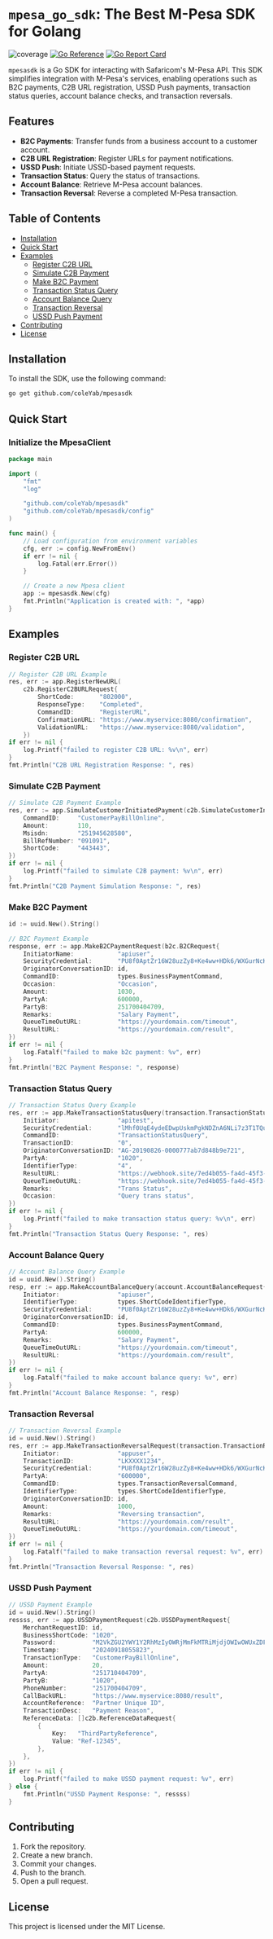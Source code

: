 # `mpesa_go_sdk`: The Best M-Pesa SDK for Golang

![coverage](https://img.shields.io/badge/coverage-100.0%25-brightgreen)
[![Go Reference](https://pkg.go.dev/badge/github.com/coleYab/mpesasdk.svg)](https://pkg.go.dev/github.com/coleYab/mpesasdk)
[![Go Report Card](https://goreportcard.com/badge/github.com/coleYab/mpesasdk)](https://goreportcard.com/report/github.com/coleYab/mpesasdk)

`mpesasdk` is a Go SDK for interacting with Safaricom's M-Pesa API. This SDK simplifies integration with M-Pesa's services, enabling operations such as B2C payments, C2B URL registration, USSD Push payments, transaction status queries, account balance checks, and transaction reversals.

## Features

- **B2C Payments**: Transfer funds from a business account to a customer account.
- **C2B URL Registration**: Register URLs for payment notifications.
- **USSD Push**: Initiate USSD-based payment requests.
- **Transaction Status**: Query the status of transactions.
- **Account Balance**: Retrieve M-Pesa account balances.
- **Transaction Reversal**: Reverse a completed M-Pesa transaction.

## Table of Contents

- [Installation](#installation)
- [Quick Start](#quick-start)
- [Examples](#examples)
  - [Register C2B URL](#register-c2b-url)
  - [Simulate C2B Payment](#simulate-c2b-payment)
  - [Make B2C Payment](#make-b2c-payment)
  - [Transaction Status Query](#transaction-status-query)
  - [Account Balance Query](#account-balance-query)
  - [Transaction Reversal](#transaction-reversal)
  - [USSD Push Payment](#stk-push-payment)
- [Contributing](#contributing)
- [License](#license)

## Installation

To install the SDK, use the following command:

```bash
go get github.com/coleYab/mpesasdk
```

## Quick Start

### Initialize the MpesaClient

```go
package main

import (
	"fmt"
	"log"

	"github.com/coleYab/mpesasdk"
	"github.com/coleYab/mpesasdk/config"
)

func main() {
	// Load configuration from environment variables
	cfg, err := config.NewFromEnv()
	if err != nil {
		log.Fatal(err.Error())
	}

	// Create a new Mpesa client
	app := mpesasdk.New(cfg)
	fmt.Println("Application is created with: ", *app)
}
```

## Examples

### Register C2B URL

```go
// Register C2B URL Example
res, err := app.RegisterNewURL(
    c2b.RegisterC2BURLRequest{
        ShortCode:       "802000",
        ResponseType:    "Completed",
        CommandID:       "RegisterURL",
        ConfirmationURL: "https://www.myservice:8080/confirmation",
        ValidationURL:   "https://www.myservice:8080/validation",
    })
if err != nil {
    log.Printf("failed to register C2B URL: %v\n", err)
}
fmt.Println("C2B URL Registration Response: ", res)
```

### Simulate C2B Payment

```go
// Simulate C2B Payment Example
res, err := app.SimulateCustomerInitiatedPayment(c2b.SimulateCustomerInititatedPayment{
    CommandID:     "CustomerPayBillOnline",
    Amount:        110,
    Msisdn:        "251945628580",
    BillRefNumber: "091091",
    ShortCode:     "443443",
})
if err != nil {
    log.Printf("failed to simulate C2B payment: %v\n", err)
}
fmt.Println("C2B Payment Simulation Response: ", res)
```

### Make B2C Payment

```go
id := uuid.New().String()

// B2C Payment Example
response, err := app.MakeB2CPaymentRequest(b2c.B2CRequest{
    InitiatorName:            "apiuser",
    SecurityCredential:       "PU8f0AptZr16W28uzZy8+Ke4ww+HDk6/WXGurNcKREm7ihjUHL0TGWBxWbIzhftZkEms6LHhZlzh36LtAjLLxLiCRXHIW5Fv6oqOIsrl9pMw0F5pfEPMzDEXNlotjMpaFcEFS1GpnHWkIOaguXMNaf0Uev49rjzER495LMP3Z9EIPJmOuOI5QUZ6h3udctyyKIeUBdab0vf0zATY66Zm9XZc2CHHx3NsyU7i680s1OWreZ7SobuXsEyjZlh4hb1G0HNICFt/kp0PZN8Pt09qBeLX5BE1Tre0bb4v66AatJEuXQA39VJCZ6A+UldKyb5HLsdQHn+eZvd/K2yLtwpCxA==",
    OriginatorConversationID: id,
    CommandID:                types.BusinessPaymentCommand,
    Occasion:                 "Occasion",
    Amount:                   1030,
    PartyA:                   600000,
    PartyB:                   251700404709,
    Remarks:                  "Salary Payment",
    QueueTimeOutURL:          "https://yourdomain.com/timeout",
    ResultURL:                "https://yourdomain.com/result",
})
if err != nil {
    log.Fatalf("failed to make b2c payment: %v", err)
}
fmt.Println("B2C Payment Response: ", response)
```

### Transaction Status Query

```go
// Transaction Status Query Example
res, err := app.MakeTransactionStatusQuery(transaction.TransactionStatusRequest{
    Initiator:                "apitest",
    SecurityCredential:       "lMhf0UqE4ydeEDwpUskmPgkNDZnA6NLi7z3T1TQuWCkH3/ScW8pRRnobq/AcwFvbC961+zDMgOEYGm8Oivb7L/7Y9ED3lhR7pJvnH8B1wYis5ifdeeWI6XE2NSq8X1Tc7QB9Dg8SlPEud3tgloB2DlT+JIv3ebIl/J/8ihGVrq499bt1pz/EA2nzkCtGeHRNbEDxkqkEnbioV0OM//0bv4K++XyV6jUFlIIgkDkmcK6aOU8mPBHs2um9aP+Y+nTJaa6uHDudRFg0+3G6gt1zRCPs8AYbts2IebseBGfZKv5K6Lqk9/W8657gEkrDZE8Mi78MVianqHdY/8d6D9KKhw==",
    CommandID:                "TransactionStatusQuery",
    TransactionID:            "0",
    OriginatorConversationID: "AG-20190826-0000777ab7d848b9e721",
    PartyA:                   "1020",
    IdentifierType:           "4",
    ResultURL:                "https://webhook.site/7ed4b055-fa4d-45f3-ae1f-328c52aa4d7d",
    QueueTimeOutURL:          "https://webhook.site/7ed4b055-fa4d-45f3-ae1f-328c52aa4d7d",
    Remarks:                  "Trans Status",
    Occasion:                 "Query trans status",
})
if err != nil {
    log.Printf("failed to make transaction status query: %v\n", err)
}
fmt.Println("Transaction Status Query Response: ", res)
```

### Account Balance Query

```go
// Account Balance Query Example
id = uuid.New().String()
resp, err := app.MakeAccountBalanceQuery(account.AccountBalanceRequest{
    Initiator:                "apiuser",
    IdentifierType:           types.ShortCodeIdentifierType,
    SecurityCredential:       "PU8f0AptZr16W28uzZy8+Ke4ww+HDk6/WXGurNcKREm7ihjUHL0TGWBxWbIzhftZkEms6LHhZlzh36LtAjLLxLiCRXHIW5Fv6oqOIsrl9pMw0F5pfEPMzDEXNlotjMpaFcEFS1GpnHWkIOaguXMNaf0Uev49rjzER495LMP3Z9EIPJmOuOI5QUZ6h3udctyyKIeUBdab0vf0zATY66Zm9XZc2CHHx3NsyU7i680s1OWreZ7SobuXsEyjZlh4hb1G0HNICFt/kp0PZN8Pt09qBeLX5BE1Tre0bb4v66AatJEuXQA39VJCZ6A+UldKyb5HLsdQHn+eZvd/K2yLtwpCxA==",
    OriginatorConversationID: id,
    CommandID:                types.BusinessPaymentCommand,
    PartyA:                   600000,
    Remarks:                  "Salary Payment",
    QueueTimeOutURL:          "https://yourdomain.com/timeout",
    ResultURL:                "https://yourdomain.com/result",
})
if err != nil {
    log.Fatalf("failed to make account balance query: %v", err)
}
fmt.Println("Account Balance Response: ", resp)
```

### Transaction Reversal

```go
// Transaction Reversal Example
id = uuid.New().String()
res, err := app.MakeTransactionReversalRequest(transaction.TransactionReversalRequest{
    Initiator:                "appuser",
    TransactionID:            "LKXXXX1234",
    SecurityCredential:       "PU8f0AptZr16W28uzZy8+Ke4ww+HDk6/WXGurNcKREm7ihjUHL0TGWBxWbIzhftZkEms6LHhZlzh36LtAjLLxLiCRXHIW5Fv6oqOIsrl9pMw0F5pfEPMzDEXNlotjMpaFcEFS1GpnHWkIOaguXMNaf0Uev49rjzER495LMP3Z9EIPJmOuOI5QUZ6h3udctyyKIeUBdab0vf0zATY66Zm9XZc2CHHx3NsyU7i680s1OWreZ7SobuXsEyjZlh4hb1G0HNICFt/kp0PZN8Pt09qBeLX5BE1Tre0bb4v66AatJEuXQA39VJCZ6A+UldKyb5HLsdQHn+eZvd/K2yLtwpCxA==",
    PartyA:                   "600000",
    CommandID:                types.TransactionReversalCommand,
    IdentifierType:           types.ShortCodeIdentifierType,
    OriginatorConversationID: id,
    Amount:                   1000,
    Remarks:                  "Reversing transaction",
    ResultURL:                "https://yourdomain.com/result",
    QueueTimeOutURL:          "https://yourdomain.com/timeout",
})
if err != nil {
    log.Fatalf("failed to make transaction reversal request: %v", err)
}
fmt.Println("Transaction Reversal Response: ", res)
```

### USSD Push Payment

```go
// USSD Payment Example
id = uuid.New().String()
ressss, err := app.USSDPaymentRequest(c2b.USSDPaymentRequest{
    MerchantRequestID: id,
    BusinessShortCode: "1020",
    Password:          "M2VkZGU2YWY1Y2RhMzIyOWRjMmFkMTRiMjdjOWIwOWUxZDFlZDZiNGQ0OGYyMDRiNjg0ZDZhNWM2NTQyNTk2ZA==",
    Timestamp:         "20240918055823",
    TransactionType:   "CustomerPayBillOnline",
    Amount:            20,
    PartyA:            "251710404709",
    PartyB:            "1020",
    PhoneNumber:       "251700404709",
    CallBackURL:       "https://www.myservice:8080/result",
    AccountReference:  "Partner Unique ID",
    TransactionDesc:   "Payment Reason",
    ReferenceData: []c2b.ReferenceDataRequest{
        {
            Key:   "ThirdPartyReference",
            Value: "Ref-12345",
        },
    },
})
if err != nil {
    log.Printf("failed to make USSD payment request: %v", err)
} else {
    fmt.Println("USSD Payment Response: ", ressss)
}
```

## Contributing

1. Fork the repository.
2. Create a new branch.
3. Commit your changes.
4. Push to the branch.
5. Open a pull request.

## License

This project is licensed under the MIT License.

